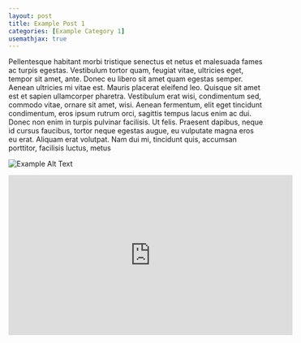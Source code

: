 ```yaml
---
layout: post
title: Example Post 1
categories: [Example Category 1]
usemathjax: true
---
```


Pellentesque habitant morbi tristique senectus et netus et malesuada fames ac turpis egestas. Vestibulum tortor quam, feugiat vitae, ultricies eget, tempor sit amet, ante. Donec eu libero sit amet quam egestas semper. Aenean ultricies mi vitae est. Mauris placerat eleifend leo. Quisque sit amet est et sapien ullamcorper pharetra. Vestibulum erat wisi, condimentum sed, commodo vitae, ornare sit amet, wisi. Aenean fermentum, elit eget tincidunt condimentum, eros ipsum rutrum orci, sagittis tempus lacus enim ac dui. Donec non enim in turpis pulvinar facilisis. Ut felis. Praesent dapibus, neque id cursus faucibus, tortor neque egestas augue, eu vulputate magna eros eu erat. Aliquam erat volutpat. Nam dui mi, tincidunt quis, accumsan porttitor, facilisis luctus, metus

![Example Alt Text](/images/Van-Gogh-2.jpg)

<iframe width="560" height="315" src="https://www.youtube.com/embed/l_T2I7Du-Tw" title="YouTube video player" frameborder="0" allow="accelerometer; autoplay; clipboard-write; encrypted-media; gyroscope; picture-in-picture" allowfullscreen></iframe>
